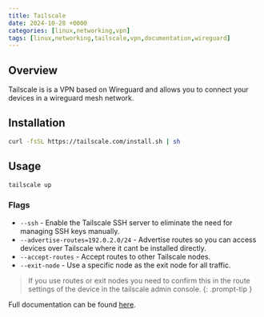 ```yaml
---
title: Tailscale
date: 2024-10-28 +0000
categories: [linux,networking,vpn]
tags: [linux,networking,tailscale,vpn,documentation,wireguard]
---
```


## Overview

Tailscale is is a VPN based on Wireguard and allows you to connect your devices in a wireguard mesh network.

## Installation

```bash
curl -fsSL https://tailscale.com/install.sh | sh
```

## Usage 

```bash
tailscale up
```

### Flags 

- `--ssh` - Enable the Tailscale SSH server to eliminate the need for managing SSH keys manually.
- `--advertise-routes=192.0.2.0/24` - Advertise routes so you can access devices over Tailscale where it cant be installed directly.
- `--accept-routes` - Accept routes to other Tailscale nodes.
- `--exit-node` - Use a specific node as the exit node for all traffic.

> If you use routes or exit nodes you need to confirm this in the route settings of the device in the tailscale admin console.
{: .prompt-tip }

Full documentation can be found [here](https://tailscale.com/kb/1017/install).